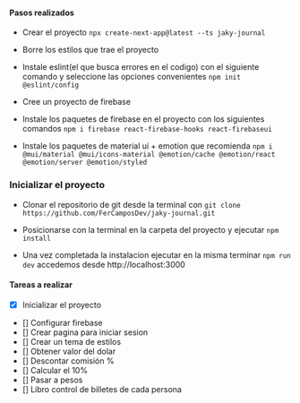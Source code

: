 #### Pasos realizados

- Crear el proyecto
`
npx create-next-app@latest --ts jaky-journal
`

- Borre los estilos que trae el proyecto
- Instale eslint(el que busca errores en el codigo) con el siguiente comando y seleccione las opciones convenientes
`
npm init @eslint/config
`

- Cree un proyecto de firebase
- Instale los paquetes de firebase en el proyecto con los siguientes comandos
`
  npm i firebase react-firebase-hooks react-firebaseui
`
- Instale los paquetes de material ui + emotion que recomienda
`
  npm i @mui/material @mui/icons-material @emotion/cache @emotion/react @emotion/server @emotion/styled
`


### Inicializar el proyecto
- Clonar el repositorio de git desde la terminal con
`
  git clone https://github.com/FerCamposDev/jaky-journal.git
`

- Posicionarse con la terminal en la carpeta del proyecto y ejecutar
`
  npm install
`

- Una vez completada la instalacion ejecutar en la misma terminar
`
  npm run dev
`
accedemos desde http://localhost:3000


#### Tareas a realizar
- [x] Inicializar el proyecto
- [] Configurar firebase
- [] Crear pagina para iniciar sesion
- [] Crear un tema de estilos
- [] Obtener valor del dolar
- [] Descontar comisión %
- [] Calcular el 10%
- [] Pasar a pesos
- [] Libro control de billetes de cada persona